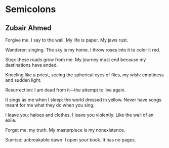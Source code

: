 # Semicolons
## Zubair Ahmed
Forgive me.
I say to the wall.
My life is paper.
My jaws rust.

Wanderer: singing.
The sky is my home.
I throw roses into it
to color it red.

Stop: these roads
grow from me.
My journey must end
because my destinations
have ended.

Kneeling like a priest,
seeing the spherical eyes
of flies, my wish:
emptiness and sudden light.

Resurrection: I am dead
from it—the attempt to live
again.

It sings as me when I sleep:
the world dressed in yellow.
Never have songs
meant for me what they do
when you sing.

I leave you: haloes and clothes.
I leave you violently.
Like the wail of an exile.

Forget me: my truth.
My masterpiece is
my nonexistence.

Sunrise: unbreakable dawn.
I open your book.
It has no pages.